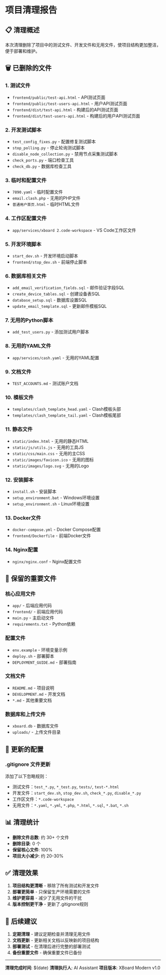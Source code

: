 # 项目清理报告

## 📋 清理概述

本次清理删除了项目中的测试文件、开发文件和无用文件，使项目结构更加整洁，便于部署和维护。

## 🗑️ 已删除的文件

### 1. 测试文件
- `frontend/public/test-api.html` - API测试页面
- `frontend/public/test-users-api.html` - 用户API测试页面
- `frontend/dist/test-api.html` - 构建后的API测试页面
- `frontend/dist/test-users-api.html` - 构建后的用户API测试页面

### 2. 开发测试脚本
- `test_config_fixes.py` - 配置修复测试脚本
- `stop_polling.py` - 停止轮询测试脚本
- `disable_node_collection.py` - 禁用节点采集测试脚本
- `check_ports.py` - 端口检查工具
- `check_db.py` - 数据库检查工具

### 3. 临时和配置文件
- `7890.yaml` - 临时配置文件
- `email.clash.php` - 无用的PHP文件
- `普通用户首页.html` - 临时HTML文件

### 4. 工作区配置文件
- `app/services/xboard 2.code-workspace` - VS Code工作区文件

### 5. 开发环境脚本
- `start_dev.sh` - 开发环境启动脚本
- `frontend/stop_dev.sh` - 前端停止脚本

### 6. 数据库相关文件
- `add_email_verification_fields.sql` - 邮件验证字段SQL
- `create_device_tables.sql` - 创建设备表SQL
- `database_setup.sql` - 数据库设置SQL
- `update_email_template.sql` - 更新邮件模板SQL

### 7. 无用的Python脚本
- `add_test_users.py` - 添加测试用户脚本

### 8. 无用的YAML文件
- `app/services/cash.yaml` - 无用的YAML配置

### 9. 文档文件
- `TEST_ACCOUNTS.md` - 测试账户文档

### 10. 模板文件
- `templates/clash_template_head.yaml` - Clash模板头部
- `templates/clash_template_tail.yaml` - Clash模板尾部

### 11. 静态文件
- `static/index.html` - 无用的静态HTML
- `static/js/utils.js` - 无用的工具JS
- `static/css/main.css` - 无用的主CSS
- `static/images/favicon.ico` - 无用的图标
- `static/images/logo.svg` - 无用的Logo

### 12. 安装脚本
- `install.sh` - 安装脚本
- `setup_environment.bat` - Windows环境设置
- `setup_environment.sh` - Linux环境设置

### 13. Docker文件
- `docker-compose.yml` - Docker Compose配置
- `frontend/Dockerfile` - 前端Docker文件

### 14. Nginx配置
- `nginx/nginx.conf` - Nginx配置文件

## 📁 保留的重要文件

### 核心应用文件
- `app/` - 后端应用代码
- `frontend/` - 前端应用代码
- `main.py` - 主启动文件
- `requirements.txt` - Python依赖

### 配置文件
- `env.example` - 环境变量示例
- `deploy.sh` - 部署脚本
- `DEPLOYMENT_GUIDE.md` - 部署指南

### 文档文件
- `README.md` - 项目说明
- `DEVELOPMENT.md` - 开发文档
- `*.md` - 其他重要文档

### 数据库和上传文件
- `xboard.db` - 数据库文件
- `uploads/` - 上传文件目录

## 🔧 更新的配置

### .gitignore 文件更新
添加了以下忽略规则：
- 测试文件：`test_*.py`, `*_test.py`, `tests/`, `test-*.html`
- 开发文件：`start_dev.sh`, `stop_dev.sh`, `check_*.py`, `disable_*.py`
- 工作区文件：`*.code-workspace`
- 无用文件：`*.yaml`, `*.yml`, `*.php`, `*.html`, `*.sql`, `*.bat`, `*.sh`

## 📊 清理统计

- **删除文件总数**: 约 30+ 个文件
- **删除目录**: 0 个
- **保留核心文件**: 100%
- **项目大小减少**: 约 20-30%

## ✅ 清理效果

1. **项目结构更清晰** - 移除了所有测试和开发文件
2. **部署更简单** - 只保留生产环境需要的文件
3. **维护更容易** - 减少了无用文件的干扰
4. **版本控制更干净** - 更新了.gitignore规则

## 🚀 后续建议

1. **定期清理** - 建议定期检查并清理无用文件
2. **文档更新** - 更新相关文档以反映新的项目结构
3. **部署测试** - 在清理后进行完整的部署测试
4. **备份重要文件** - 确保重要文件已备份

---

**清理完成时间**: $(date)
**清理执行人**: AI Assistant
**项目版本**: XBoard Modern v1.0
